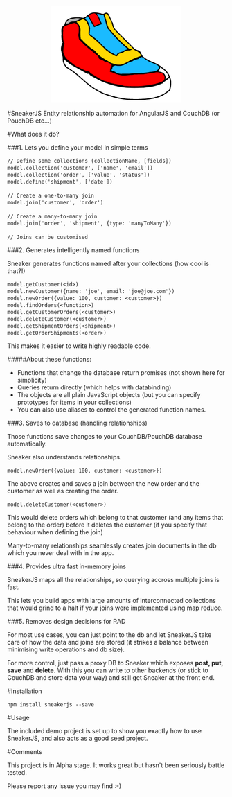 <p align="center">
<img src="logo.gif" width="300">
</p>

#SneakerJS
Entity relationship automation for AngularJS and CouchDB (or PouchDB etc...)


#What does it do?

###1. Lets you define your model in simple terms

    // Define some collections (collectionName, [fields])
    model.collection('customer', ['name', 'email'])
    model.collection('order', ['value', 'status'])
    model.define('shipment', ['date'])
    
    // Create a one-to-many join
    model.join('customer', 'order')
      
    // Create a many-to-many join
    model.join('order', 'shipment', {type: 'manyToMany'})

    // Joins can be customised

      

###2. Generates intelligently named functions

Sneaker generates functions named after your collections (how cool is that?!)

    model.getCustomer(<id>)
    model.newCustomer({name: 'joe', email: 'joe@joe.com'})
    model.newOrder({value: 100, customer: <customer>})
    model.findOrders(<function>)
    model.getCustomerOrders(<customer>)
    model.deleteCustomer(<customer>)
    model.getShipmentOrders(<shipment>)
    model.getOrderShipments(<order>)
    
This makes it easier to write highly readable code.

#####About these functions:
  - Functions that change the database return promises (not shown here for simplicity) 
  - Queries return directly (which helps with databinding)
  - The objects are all plain JavaScript objects (but you can specify prototypes for items in your collections)
  - You can also use aliases to control the generated function names.
  
###3. Saves to database (handling relationships)

Those functions save changes to your CouchDB/PouchDB database automatically. 

Sneaker also understands relationships.

    model.newOrder({value: 100, customer: <customer>})

The above creates and saves a join between the new order and the customer as well as creating the order.
   
    
    model.deleteCustomer(<customer>)
    
This would delete orders which belong to that customer (and any items that belong to the order) before it deletes the customer (if you specify that behaviour when defining the join)

Many-to-many relationships seamlessly creates join documents in the db which you never deal with in the app.


###4. Provides ultra fast in-memory joins

SneakerJS maps all the relationships, so querying accross multiple joins is fast.

This lets you build apps with large amounts of interconnected collections that would grind to a halt if your joins were implemented using map reduce.

###5. Removes design decisions for RAD

For most use cases, you can just point to the db and let SneakerJS take care of how the data and joins are stored (it strikes a balance between minimising write operations and db size).

For more control, just pass a proxy DB to Sneaker which exposes **post, put, save** and **delete**. With this you can write to other backends (or stick to CouchDB and store data your way) and still get Sneaker at the front end.

#Installation

    npm install sneakerjs --save

#Usage

The included demo project is set up to show you exactly how to use SneakerJS, and also acts as a good seed project.

#Comments

This project is in Alpha stage. It works great but hasn't been seriously battle tested. 

Please report any issue you may find :-)

